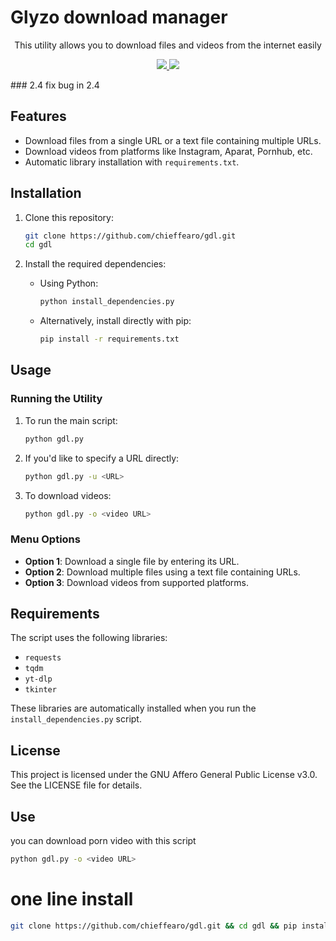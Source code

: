 # Glyzo download manager
<p align="center">
  <p align="center">This utility allows you to download files and videos from the internet easily</p>
  <p align="center">
    <a href="/LICENSE.md">
      <img src="https://img.shields.io/badge/license-APG-blue.svg">
    </a>
    <a href="https://github.com/htrgouvea/nipe/releases">
      <img src="https://img.shields.io/badge/version-2.4-green.svg">
    </a>
  </p>
</p>
### 2.4
fix bug in 2.4

## Features

- Download files from a single URL or a text file containing multiple URLs.
- Download videos from platforms like Instagram, Aparat, Pornhub, etc.
- Automatic library installation with `requirements.txt`.

## Installation

1. Clone this repository:

   ```bash
   git clone https://github.com/chieffearo/gdl.git 
   cd gdl
   ```

2. Install the required dependencies:
   - Using Python:
     ```bash
     python install_dependencies.py
     ```
   - Alternatively, install directly with pip:
     ```bash
     pip install -r requirements.txt
     ```

## Usage

### Running the Utility

1. To run the main script:

   ```bash
   python gdl.py
   ```

2. If you'd like to specify a URL directly:

   ```bash
   python gdl.py -u <URL>
   ```

3. To download videos:
   ```bash
   python gdl.py -o <video URL>
   ```

### Menu Options

- **Option 1**: Download a single file by entering its URL.
- **Option 2**: Download multiple files using a text file containing URLs.
- **Option 3**: Download videos from supported platforms.

## Requirements

The script uses the following libraries:

- `requests`
- `tqdm`
- `yt-dlp`
- `tkinter`

These libraries are automatically installed when you run the `install_dependencies.py` script.

## License

This project is licensed under the GNU Affero General Public License v3.0. See the LICENSE file for details.
## Use

you can download porn video with this script
   ```bash
   python gdl.py -o <video URL>
   ```
# one line install
```bash
git clone https://github.com/chieffearo/gdl.git && cd gdl && pip install -r requirements.txt && python gdl.py
```
